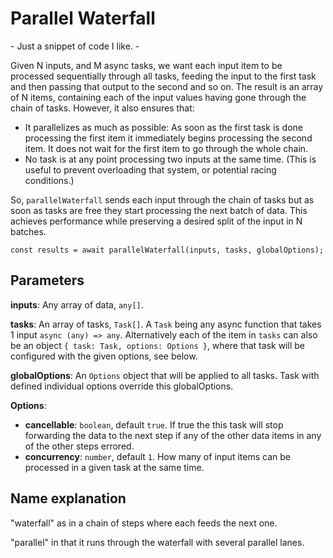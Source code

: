 # Parallel Waterfall

\- Just a snippet of code I like. -

Given N inputs, and M async tasks, we want each input item to be processed sequentially through all tasks, feeding the input to the first task and then passing that output to the second and so on. The result is an array of N items, containing each of the input values having gone through the chain of tasks. However, it also ensures that:

* It parallelizes as much as possible: As soon as the first task is done processing the first item it immediately begins processing the second item. It does not wait for the first item to go through the whole chain.
* No task is at any point processing two inputs at the same time. (This is useful to prevent overloading that system, or potential racing conditions.)

So, `parallelWaterfall` sends each input through the chain of tasks but as soon as tasks are free they start processing the next batch of data. This achieves performance while preserving a desired split of the input in N batches.

~~~~
const results = await parallelWaterfall(inputs, tasks, globalOptions);
~~~~

## Parameters

**inputs**: Any array of data, `any[]`.

**tasks**:  An array of tasks, `Task[]`. A `Task` being any async function that takes 1 input `async (any) => any`. Alternatively each of the item in `tasks` can also be an object `{ task: Task, options: Options }`, where that task will be configured with the given options, see below.

**globalOptions**: An `Options` object that will be applied to all tasks. Task with defined individual options override this globalOptions.

**Options**:
  * **cancellable**: `boolean`, default `true`. If true the this task will stop forwarding the data to the next step if any of the other data items in any of the other steps errored. 
  * **concurrency**: `number`, default `1`. How many of input items can be processed in a given task at the same time.

## Name explanation

"waterfall" as in a chain of steps where each feeds the next one.

"parallel" in that it runs through the waterfall with several parallel lanes.